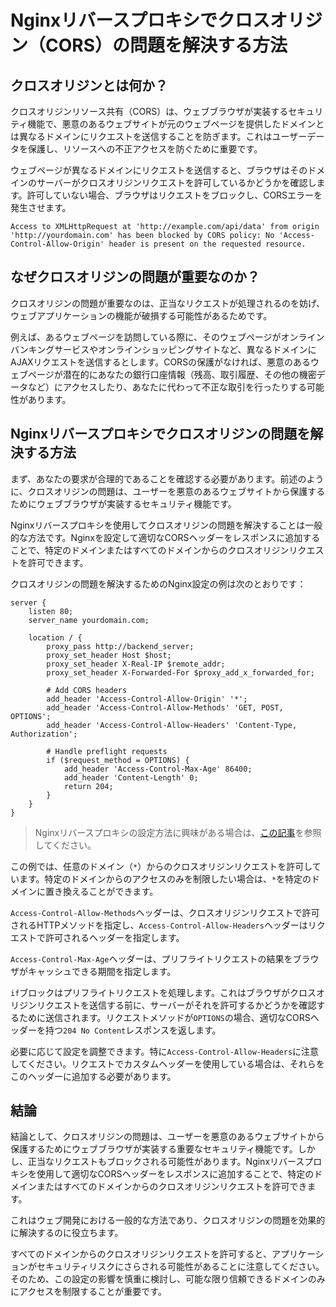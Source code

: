# Nginxリバースプロキシでクロスオリジン（CORS）の問題を解決する方法

## クロスオリジンとは何か？

クロスオリジンリソース共有（CORS）は、ウェブブラウザが実装するセキュリティ機能で、悪意のあるウェブサイトが元のウェブページを提供したドメインとは異なるドメインにリクエストを送信することを防ぎます。これはユーザーデータを保護し、リソースへの不正アクセスを防ぐために重要です。

ウェブページが異なるドメインにリクエストを送信すると、ブラウザはそのドメインのサーバーがクロスオリジンリクエストを許可しているかどうかを確認します。許可していない場合、ブラウザはリクエストをブロックし、CORSエラーを発生させます。

```
Access to XMLHttpRequest at 'http://example.com/api/data' from origin 'http://yourdomain.com' has been blocked by CORS policy: No 'Access-Control-Allow-Origin' header is present on the requested resource.
```

## なぜクロスオリジンの問題が重要なのか？

クロスオリジンの問題が重要なのは、正当なリクエストが処理されるのを妨げ、ウェブアプリケーションの機能が破損する可能性があるためです。

例えば、あるウェブページを訪問している際に、そのウェブページがオンラインバンキングサービスやオンラインショッピングサイトなど、異なるドメインにAJAXリクエストを送信するとします。CORSの保護がなければ、悪意のあるウェブページが潜在的にあなたの銀行口座情報（残高、取引履歴、その他の機密データなど）にアクセスしたり、あなたに代わって不正な取引を行ったりする可能性があります。

## Nginxリバースプロキシでクロスオリジンの問題を解決する方法

まず、あなたの要求が合理的であることを確認する必要があります。前述のように、クロスオリジンの問題は、ユーザーを悪意のあるウェブサイトから保護するためにウェブブラウザが実装するセキュリティ機能です。

Nginxリバースプロキシを使用してクロスオリジンの問題を解決することは一般的な方法です。Nginxを設定して適切なCORSヘッダーをレスポンスに追加することで、特定のドメインまたはすべてのドメインからのクロスオリジンリクエストを許可できます。

クロスオリジンの問題を解決するためのNginx設定の例は次のとおりです：

```nginx
server {
    listen 80;
    server_name yourdomain.com;

    location / {
        proxy_pass http://backend_server;
        proxy_set_header Host $host;
        proxy_set_header X-Real-IP $remote_addr;
        proxy_set_header X-Forwarded-For $proxy_add_x_forwarded_for;

        # Add CORS headers
        add_header 'Access-Control-Allow-Origin' '*';
        add_header 'Access-Control-Allow-Methods' 'GET, POST, OPTIONS';
        add_header 'Access-Control-Allow-Headers' 'Content-Type, Authorization';

        # Handle preflight requests
        if ($request_method = OPTIONS) {
            add_header 'Access-Control-Max-Age' 86400;
            add_header 'Content-Length' 0;
            return 204;
        }
    }
}
```

> Nginxリバースプロキシの設定方法に興味がある場合は、[この記事](/en/nginx/nginx-reverse-proxy-nodejs.html)を参照してください。

この例では、任意のドメイン（`*`）からのクロスオリジンリクエストを許可しています。特定のドメインからのアクセスのみを制限したい場合は、`*`を特定のドメインに置き換えることができます。

`Access-Control-Allow-Methods`ヘッダーは、クロスオリジンリクエストで許可されるHTTPメソッドを指定し、`Access-Control-Allow-Headers`ヘッダーはリクエストで許可されるヘッダーを指定します。

`Access-Control-Max-Age`ヘッダーは、プリフライトリクエストの結果をブラウザがキャッシュできる期間を指定します。

`if`ブロックはプリフライトリクエストを処理します。これはブラウザがクロスオリジンリクエストを送信する前に、サーバーがそれを許可するかどうかを確認するために送信されます。リクエストメソッドが`OPTIONS`の場合、適切なCORSヘッダーを持つ`204 No Content`レスポンスを返します。

必要に応じて設定を調整できます。特に`Access-Control-Allow-Headers`に注意してください。リクエストでカスタムヘッダーを使用している場合は、それらをこのヘッダーに追加する必要があります。

## 結論

結論として、クロスオリジンの問題は、ユーザーを悪意のあるウェブサイトから保護するためにウェブブラウザが実装する重要なセキュリティ機能です。しかし、正当なリクエストもブロックされる可能性があります。Nginxリバースプロキシを使用して適切なCORSヘッダーをレスポンスに追加することで、特定のドメインまたはすべてのドメインからのクロスオリジンリクエストを許可できます。

これはウェブ開発における一般的な方法であり、クロスオリジンの問題を効果的に解決するのに役立ちます。

すべてのドメインからのクロスオリジンリクエストを許可すると、アプリケーションがセキュリティリスクにさらされる可能性があることに注意してください。そのため、この設定の影響を慎重に検討し、可能な限り信頼できるドメインのみにアクセスを制限することが重要です。